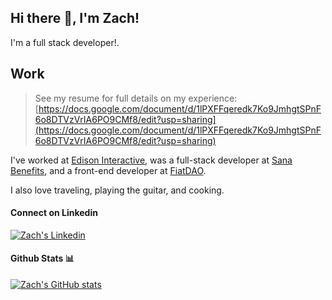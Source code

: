 ## Hi there 👋, I'm Zach!

I'm a full stack developer!.

## Work
> See my resume for full details on my experience: [https://docs.google.com/document/d/1lPXFFqeredk7Ko9JmhgtSPnF6o8DTVzVrIA6PO9CMf8/edit?usp=sharing](https://docs.google.com/document/d/1lPXFFqeredk7Ko9JmhgtSPnF6o8DTVzVrIA6PO9CMf8/edit?usp=sharing)

I've worked at [Edison Interactive](https://edisoninteractive.com/), was a full-stack developer at [Sana Benefits](https://www.sanabenefits.com/), and a front-end developer at [FiatDAO](https://fiatdao.com/).

I also love traveling, playing the guitar, and cooking.

#### Connect on Linkedin
[![Zach's Linkedin](https://img.shields.io/badge/LinkedIn-0077B5?style=for-the-badge&logo=linkedin&logoColor=white)](https://www.linkedin.com/in/zrudebeck/)

#### Github Stats 📊

[![Zach's GitHub stats](https://github-readme-stats.vercel.app/api?username=rudi114)](https://github.com/anuraghazra/github-readme-stats)
